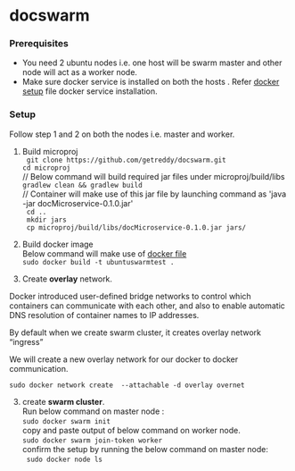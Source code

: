 # docswarm

### Prerequisites
- You need 2 ubuntu nodes i.e. one host will be swarm master and other node will act as a worker node. 
- Make sure docker service is installed on both the hosts . Refer [docker setup](dockerSetup.sh) file docker service installation.


### Setup

Follow step 1 and 2 on both the nodes i.e. master and worker. 

1) Build microproj <br/>
` git clone https://github.com/getreddy/docswarm.git` <br/>
`cd microproj` <br />
// Below command will build required jar files under microproj/build/libs <br />
`gradlew clean && gradlew build` <br />
// Container will make use of this jar file by launching command as 'java -jar docMicroservice-0.1.0.jar'<br />
` cd ..` <br/>
` mkdir jars` <br/>
` cp microproj/build/libs/docMicroservice-0.1.0.jar jars/` <br/>

2) Build docker image <br/>
 Below command will make use of [docker file](Dockerfile) <br/>
`sudo docker build -t ubuntuswarmtest .`



3) Create **overlay** network. 
  
  Docker introduced user-defined bridge networks to control which containers can communicate with each other, and also to   enable automatic DNS resolution of container names to IP addresses. 
  
  By default when we create swarm cluster, it creates overlay network “ingress” 
  
  We will create a new overlay network for our docker to docker communication. 
  
  `sudo docker network create  --attachable -d overlay overnet`
  
 3) create **swarm cluster**. <br/>
Run below command on master node : <br/>
`sudo docker swarm init` <br/>
copy and paste output of below command on worker node. <br/>
`sudo docker swarm join-token worker` <br/>
confirm the setup by running the below command on master node: <br/>
` sudo docker node ls` <br/>





